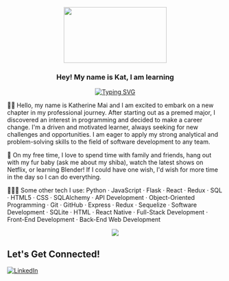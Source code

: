 <div align='center'>
 <image src="https://i.giphy.com/media/PoEDSg4boyn6OjnN1B/giphy.webp" width="240" height="130" >
</div>

<h3 align="center">
  Hey! My name is Kat, I am learning
</h3>

<p align="center">
<a href="https://git.io/typing-svg"><img src="https://readme-typing-svg.demolab.com?font=Silkscreen&duration=5027&pause=1000&color=5d42c1&center=true&width=435&lines=how+to+code" alt="Typing SVG" /></a>
<p>

  
👋🏼 Hello, my name is Katherine Mai and I am excited to embark on a new chapter in my professional journey. After starting out as a premed major, I discovered an interest in programming and decided to make a career change. I'm a driven and motivated learner, always seeking for new challenges and opportunities. I am eager to apply my strong analytical and problem-solving skills to the field of software development to any team.

🎨 On my free time, I love to spend time with family and friends, hang out with my fur baby (ask me about my shiba), watch the latest shows on Netflix, or learning Blender! If I could have one wish, I'd wish for more time in the day so I can do everything. 

👩🏻‍💻 Some other tech I use: Python · JavaScript · Flask · React · Redux · SQL · HTML5 · CSS · SQLAlchemy · API Development · Object-Oriented Programming · Git · GitHub · Express · Redux · Sequelize · Software Development · SQLite · HTML · React Native · Full-Stack Development · Front-End Development · Back-End Web Development

 
<p align="center">
<a href="https://github.com/anuraghazra/github-readme-stats">
  <img align="center" src="https://github-readme-stats.vercel.app/api?username=kmaikat&show_icons=true&theme=buefy&title_color=5d42c1&icon_color=F79DF3&count_private=true" />
</a>
<p>



## Let's Get Connected!
<a href="https://youtu.be/dQw4w9WgXcQ" target="_blank">![LinkedIn](https://img.shields.io/badge/linkedin-%230077B5.svg?style=for-the-badge&logo=linkedin&logoColor=white)</a>

